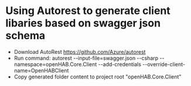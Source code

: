﻿# Using Autorest to generate client libaries based on swagger json schema

- Download AutoRest https://github.com/Azure/autorest
- Run command: autorest --input-file=swagger.json --csharp --namespace=openHAB.Core.Client --add-credentials --override-client-name=OpenHABClient
- Copy generated folder content to project root "openHAB.Core.Client"